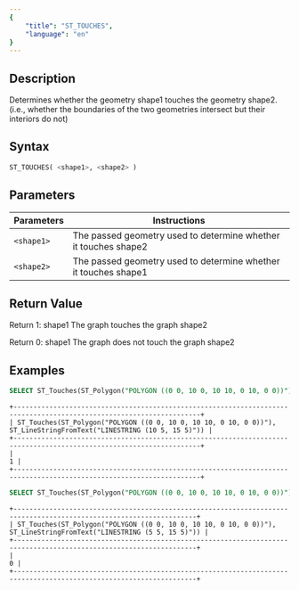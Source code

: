```yaml
---
{
    "title": "ST_TOUCHES",
    "language": "en"
}
---
```


## Description

Determines whether the geometry shape1 touches the geometry shape2. (i.e., whether the boundaries of the two geometries intersect but their interiors do not)

## Syntax

```sql
ST_TOUCHES( <shape1>, <shape2> )
```

## Parameters

| Parameters | Instructions |
|----------|------------------------|
| `<shape1>` | The passed geometry used to determine whether it touches shape2 |
| `<shape2>` | The passed geometry used to determine whether it touches shape1 |

## Return Value

Return 1: shape1 The graph touches the graph shape2

Return 0: shape1 The graph does not touch the graph shape2


## Examples

```sql
SELECT ST_Touches(ST_Polygon("POLYGON ((0 0, 10 0, 10 10, 0 10, 0 0))"), ST_LineStringFromText("LINESTRING (10 5, 15 5)"));
```

```text
+---------------------------------------------------------------------------------------------------------------------+
| ST_Touches(ST_Polygon("POLYGON ((0 0, 10 0, 10 10, 0 10, 0 0))"), ST_LineStringFromText("LINESTRING (10 5, 15 5)")) |
+---------------------------------------------------------------------------------------------------------------------+
|                                                                                                                   1 |
+---------------------------------------------------------------------------------------------------------------------+
```

```sql
SELECT ST_Touches(ST_Polygon("POLYGON ((0 0, 10 0, 10 10, 0 10, 0 0))"), ST_LineStringFromText("LINESTRING (5 5, 15 5)"));
```

```text
+--------------------------------------------------------------------------------------------------------------------+
| ST_Touches(ST_Polygon("POLYGON ((0 0, 10 0, 10 10, 0 10, 0 0))"), ST_LineStringFromText("LINESTRING (5 5, 15 5)")) |
+--------------------------------------------------------------------------------------------------------------------+
|                                                                                                                  0 |
+--------------------------------------------------------------------------------------------------------------------+
```
